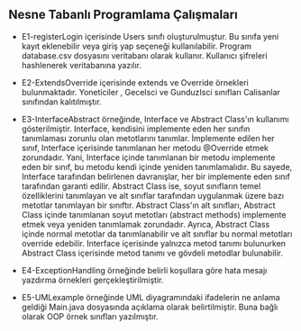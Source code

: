 ## Nesne Tabanlı Programlama Çalışmaları

- E1-registerLogin içerisinde Users sınıfı oluşturulmuştur. Bu sınıfa yeni kayıt eklenebilir veya giriş yap seçeneği kullanılabilir. Program database.csv dosyasını
veritabanı olarak kullanır. Kullanıcı şifreleri hashlenerek veritabanına yazılır. 

- E2-ExtendsOverride içerisinde extends ve Override örnekleri bulunmaktadır. Yoneticiler , GeceIsci ve GunduzIsci sınıfları Calisanlar sınıfından kalıtılmıştır. 

- E3-InterfaceAbstract örneğinde, Interface ve Abstract Class'ın kullanımı gösterilmiştir. Interface, kendisini implemente eden her sınıfın tanımlaması zorunlu olan metotlarını tanımlar. İmplemente edilen her sınıf, Interface içerisinde tanımlanan her metodu @Override etmek zorundadır. Yani, Interface içinde tanımlanan bir metodu implemente eden bir sınıf, bu metodu kendi içinde yeniden tanımlamalıdır. Bu sayede, Interface tarafından belirlenen davranışlar, her bir implemente eden sınıf tarafından garanti edilir.
Abstract Class ise, soyut sınıfların temel özelliklerini tanımlayan ve alt sınıflar tarafından uygulanmak üzere bazı metotlar tanımlayan bir sınıftır. Abstract Class'ın alt sınıfları, Abstract Class içinde tanımlanan soyut metotları (abstract methods) implemente etmek veya yeniden tanımlamak zorundadır. Ayrıca, Abstract Class içinde normal metotlar da tanımlanabilir ve alt sınıflar bu normal metotları override edebilir.
Interface içerisinde yalnızca metod tanımı bulunurken Abstract Class içerisinde metod tanımı ve gövdeli metodlar bulunabilir.

- E4-ExceptionHandling örneğinde belirli koşullara göre hata mesajı yazdırma örnekleri gerçekleştirilmiştir.

- E5-UMLexample örneğinde UML diyagramındaki ifadelerin ne anlama geldiği Main.java dosyasında açıklama olarak belirtilmiştir. Buna bağlı olarak OOP örnek sınıfları yazılmıştır.
